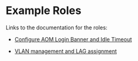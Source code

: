 # Example Roles

Links to the documentation for the roles:

- [Configure AOM Login Banner and Idle Timeout](https://f5devcentral.github.io/f5-ps-ansible/f5os/examples-use-cases/aom-login-banner-idle-timeout/)

- [VLAN management and LAG assignment](https://f5devcentral.github.io/f5-ps-ansible/f5os/examples-use-cases/vlan-management-lag-assignment/)

